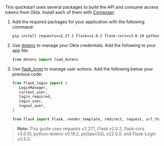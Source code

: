 This quickstart uses several packages to build the API  and consume access tokens from Okta. Install each of them with [Composer](https://getcomposer.org):

1. Add the required packages for your application with the following command:

   ```bash
   pip install requests==2.27.1 Flask==2.0.2 flask-cors==3.0.10 python-dotenv==0.19.2 pyOpenSSL==22.0.0 Flask-Login==0.5.0
   ```

1. Use [dotenv](https://pypi.org/project/python-dotenv/) to manage your Okta credentials. Add the following to your app file:

   ```python
   from dotenv import load_dotenv
   ```

1. Use [flask_login](https://flask-login.readthedocs.io/en/latest/) to manage user actions. Add the following below your previous code:

   ```python
   from flask_login import (
      LoginManager,
      current_user,
      login_required,
      login_user,
      logout_user,
   )

   from flask import Flask, render_template, redirect, request, url_for
   ```

> **Note**: This guide uses requests v2.27.1, Flask v2.0.2, flask-cors v3.0.10, python-dotenv v0.19.2, pyOpenSSL v22.0.0, and Flask-Login v0.5.0.
